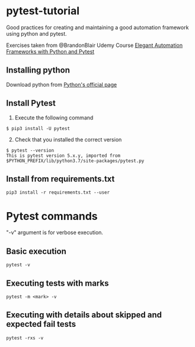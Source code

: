 # pytest-tutorial
Good practices for creating and maintaining a good automation framework using python and pytest.

Exercises taken from @BrandonBlair Udemy Course [Elegant Automation Frameworks with Python and Pytest](https://www.udemy.com/course/elegant-automation-frameworks-with-python-and-pytest/)

## Installing python
Download python from [Python's official page](https://www.python.org/downloads/)

## Install Pytest
1. Execute the following command
```
$ pip3 install -U pytest
```
2. Check that you installed the correct version
```
$ pytest --version
This is pytest version 5.x.y, imported from $PYTHON_PREFIX/lib/python3.7/site-packages/pytest.py
```
## Install from requirements.txt
```
pip3 install -r requirements.txt --user
```

# Pytest commands
"-v" argument is for verbose execution.

## Basic execution
```
pytest -v
```
## Executing tests with marks
```
pytest -m <mark> -v
```
## Executing with details about skipped and expected fail tests
```
pytest -rxs -v
```